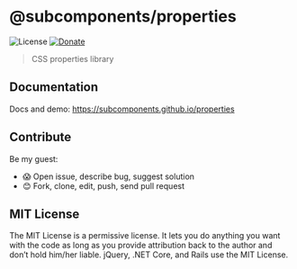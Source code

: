 # @subcomponents/properties

![License][LicenseBadgeURL]
[![Donate][DonateBadgeURL]][DonateURL]

> CSS properties library

## Documentation

Docs and demo: <https://subcomponents.github.io/properties>

## Contribute

Be my guest:

- 😱 Open issue, describe bug, suggest solution
- 😊 Fork, clone, edit, push, send pull request

## MIT License

The MIT License is a permissive license. It lets you do anything you want with the code as long as you provide attribution back to the author and don’t hold him/her liable. jQuery, .NET Core, and Rails use the MIT License.

[LicenseBadgeURL]: https://img.shields.io/badge/License-MIT-blue.svg
[DonateBadgeURL]: https://img.shields.io/badge/Support_Active-Development-blue.svg
[DonateURL]: https://www.paypal.me/heyallan/10
